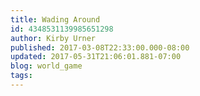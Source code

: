 ```yaml
---
title: Wading Around
id: 4348531139985651298
author: Kirby Urner
published: 2017-03-08T22:33:00.000-08:00
updated: 2017-05-31T21:06:01.881-07:00
blog: world_game
tags: 
---
```


